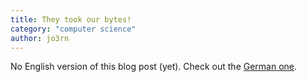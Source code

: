 ```yaml
---
title: They took our bytes!
category: "computer science"
author: jo3rn
---
```


No English version of this blog post (yet). Check out the [German one](/de/blog/sie-klauen-unsere-bytes).
